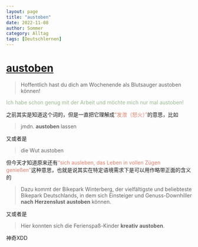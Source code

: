 ```yaml
---
layout: page
title: "austoben"
date: 2022-11-08
author: Sommer
category: Alltag
tags: [Deutschlernen]
---
```


# [austoben](https://www.dwds.de/wb/austoben)

> Hoffentlich hast du dich am Wochenende als Blutsauger austoben können! 

<font style="color:#98B88F">Ich habe schon genug mit der Arbeit und möchte mich nur mal austoben!  </font>

之前其实是知道这个词的，但是一直把它理解成<font style="color:#dd7e6b">“发泄（怒火）”</font>的意思，比如

> jmdn. **austoben** lassen

又或者是

> die Wut austoben

但今天才知道原来还有<font style="color:#dd7e6b">“sich ausleben, das Leben in vollen Zügen genießen”</font>这种意思，也就是说其实在特定语境需求下是可以用作略带正面的含义的

>Dazu kommt der Bikepark Winterberg, der vielfältigste und beliebteste Bikepark Deutschlands, in dem sich Einsteiger und Genuss-Downhiller **nach** **Herzenslust** **austoben** können.

又或者是

> Hier konnten sich die Ferienspaß-Kinder **kreativ** **austoben**.

神奇XDD
